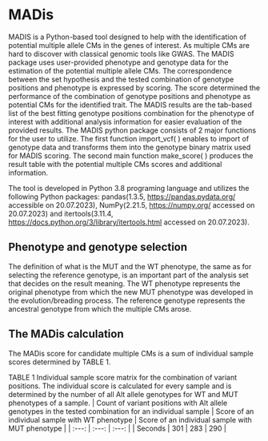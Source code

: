 # MADis
MADIS is a Python-based tool designed to help with the identification of potential multiple allele CMs in the genes of interest. 
As multiple CMs are hard to discover with classical genomic tools like GWAS. The MADIS package uses user-provided phenotype and 
genotype data for the estimation of the potential multiple allele CMs. The correspondence between the set hypothesis and the 
tested combination of genotype positions and phenotype is expressed by scoring. The score determined the performance of the 
combination of genotype positions and phenotype as potential CMs for the identified trait. The MADIS results are the tab-based 
list of the best fitting genotype positions combination for the phenotype of interest with additional analysis information for 
easier evaluation of the provided results. The MADIS python package consists of 2 major functions for the user to utilize. The first
function import_vcf( ) enables to import of genotype data and transforms them into the genotype binary matrix used for MADIS
scoring. The second main function make_score( ) produces the result table with the potential multiple CMs scores 
and additional information.

The tool is developed in Python 3.8 programing language and utilizes the following Python packages: pandas(1.3.5, https://pandas.pydata.org/ accessible on 20.07.2023), 
NumPy(2.21.5, https://numpy.org/ accessed on 20.07.2023) and itertools(3.11.4, https://docs.python.org/3/library/itertools.html accessed on 20.07.2023).


## Phenotype and genotype selection
The definition of what is the MUT and the WT phenotype, the same as for selecting the reference genotype, is an important part of the analysis set that decides on the result meaning.
The WT phenotype represents the original phenotype from which the new MUT phenotype was developed in the evolution/breading process. The reference genotype represents the ancestral genotype from which the multiple CMs arose.

## The MADis calculation
The MADis score for candidate multiple CMs is a sum of individual sample scores determined by TABLE 1.

TABLE 1 Individual sample score matrix for the combination of variant positions. The individual score is calculated for every sample and is determined by the number of all Alt allele genotypes for WT and MUT phenotypes of a sample.
| Count of variant positions with Alt allele genotypes in the tested combination for an individual sample | Score of an individual sample with WT phenotype | Score of an individual sample with MUT phenotype |
| :---: | :---: | :---: | 
| Seconds | 301 | 283 | 290 | 



